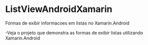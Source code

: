 # ListViewAndroidXamarin
Formas de exibir informacoes em listas no Xamarin.Android

-Veja o projeto que demonstra as formas de exibir listas utilizando Xamarin.Android
